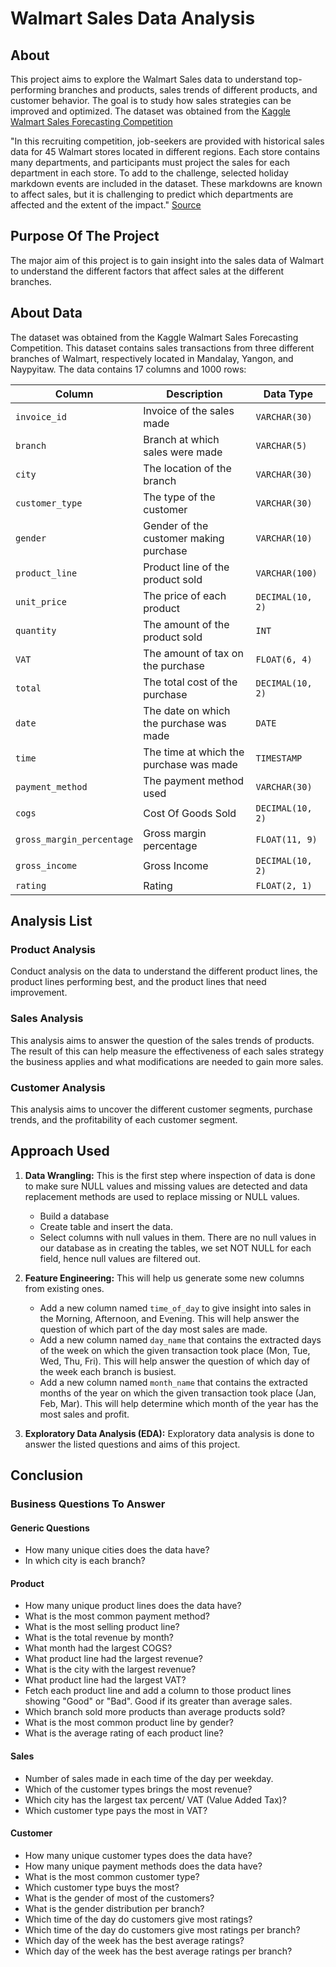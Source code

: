 # Walmart Sales Data Analysis

## About
This project aims to explore the Walmart Sales data to understand top-performing branches and products, sales trends of different products, and customer behavior. The goal is to study how sales strategies can be improved and optimized. The dataset was obtained from the [Kaggle Walmart Sales Forecasting Competition](https://www.kaggle.com/c/walmart-recruiting-store-sales-forecasting)

"In this recruiting competition, job-seekers are provided with historical sales data for 45 Walmart stores located in different regions. Each store contains many departments, and participants must project the sales for each department in each store. To add to the challenge, selected holiday markdown events are included in the dataset. These markdowns are known to affect sales, but it is challenging to predict which departments are affected and the extent of the impact." [Source](https://www.kaggle.com/c/walmart-recruiting-store-sales-forecasting)

## Purpose Of The Project
The major aim of this project is to gain insight into the sales data of Walmart to understand the different factors that affect sales at the different branches.

## About Data
The dataset was obtained from the Kaggle Walmart Sales Forecasting Competition. This dataset contains sales transactions from three different branches of Walmart, respectively located in Mandalay, Yangon, and Naypyitaw. The data contains 17 columns and 1000 rows:

| Column                   | Description                                  | Data Type          |
|--------------------------|----------------------------------------------|--------------------|
| `invoice_id`             | Invoice of the sales made                    | `VARCHAR(30)`      |
| `branch`                 | Branch at which sales were made              | `VARCHAR(5)`       |
| `city`                   | The location of the branch                   | `VARCHAR(30)`      |
| `customer_type`          | The type of the customer                     | `VARCHAR(30)`      |
| `gender`                 | Gender of the customer making purchase       | `VARCHAR(10)`      |
| `product_line`           | Product line of the product sold             | `VARCHAR(100)`     |
| `unit_price`             | The price of each product                    | `DECIMAL(10, 2)`   |
| `quantity`               | The amount of the product sold               | `INT`              |
| `VAT`                    | The amount of tax on the purchase            | `FLOAT(6, 4)`      |
| `total`                  | The total cost of the purchase               | `DECIMAL(10, 2)`   |
| `date`                   | The date on which the purchase was made      | `DATE`             |
| `time`                   | The time at which the purchase was made      | `TIMESTAMP`        |
| `payment_method`         | The payment method used                      | `VARCHAR(30)`      |
| `cogs`                   | Cost Of Goods Sold                           | `DECIMAL(10, 2)`   |
| `gross_margin_percentage`| Gross margin percentage                      | `FLOAT(11, 9)`     |
| `gross_income`           | Gross Income                                 | `DECIMAL(10, 2)`   |
| `rating`                 | Rating                                       | `FLOAT(2, 1)`      |

## Analysis List

### Product Analysis
Conduct analysis on the data to understand the different product lines, the product lines performing best, and the product lines that need improvement.

### Sales Analysis
This analysis aims to answer the question of the sales trends of products. The result of this can help measure the effectiveness of each sales strategy the business applies and what modifications are needed to gain more sales.

### Customer Analysis
This analysis aims to uncover the different customer segments, purchase trends, and the profitability of each customer segment.

## Approach Used

1. **Data Wrangling:** This is the first step where inspection of data is done to make sure NULL values and missing values are detected and data replacement methods are used to replace missing or NULL values.
   - Build a database
   - Create table and insert the data.
   - Select columns with null values in them. There are no null values in our database as in creating the tables, we set NOT NULL for each field, hence null values are filtered out.

2. **Feature Engineering:** This will help us generate some new columns from existing ones.
   - Add a new column named `time_of_day` to give insight into sales in the Morning, Afternoon, and Evening. This will help answer the question of which part of the day most sales are made.
   - Add a new column named `day_name` that contains the extracted days of the week on which the given transaction took place (Mon, Tue, Wed, Thu, Fri). This will help answer the question of which day of the week each branch is busiest.
   - Add a new column named `month_name` that contains the extracted months of the year on which the given transaction took place (Jan, Feb, Mar). This will help determine which month of the year has the most sales and profit.

3. **Exploratory Data Analysis (EDA):** Exploratory data analysis is done to answer the listed questions and aims of this project.

## Conclusion

### Business Questions To Answer

#### Generic Questions
- How many unique cities does the data have?
- In which city is each branch?

#### Product
- How many unique product lines does the data have?
- What is the most common payment method?
- What is the most selling product line?
- What is the total revenue by month?
- What month had the largest COGS?
- What product line had the largest revenue?
- What is the city with the largest revenue?
- What product line had the largest VAT?
- Fetch each product line and add a column to those product lines showing "Good" or "Bad". Good if its greater than average sales.
- Which branch sold more products than average products sold?
- What is the most common product line by gender?
- What is the average rating of each product line?

#### Sales
- Number of sales made in each time of the day per weekday.
- Which of the customer types brings the most revenue?
- Which city has the largest tax percent/ VAT (Value Added Tax)?
- Which customer type pays the most in VAT?

#### Customer
- How many unique customer types does the data have?
- How many unique payment methods does the data have?
- What is the most common customer type?
- Which customer type buys the most?
- What is the gender of most of the customers?
- What is the gender distribution per branch?
- Which time of the day do customers give most ratings?
- Which time of the day do customers give most ratings per branch?
- Which day of the week has the best average ratings?
- Which day of the week has the best average ratings per branch?
